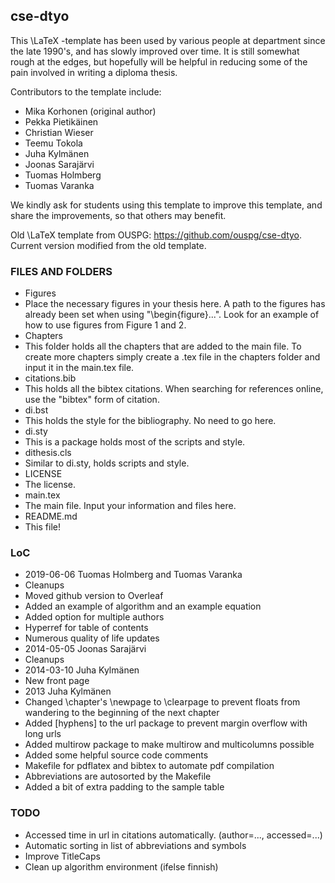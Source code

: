 ## cse-dtyo

This \LaTeX -template has been used by various people at department  since the late 1990's, and has slowly improved over time.  It is still  somewhat rough at the edges, but hopefully will be helpful in reducing  some of the pain involved in writing a diploma thesis. 

Contributors to the template include:

 * Mika Korhonen (original author)
 * Pekka Pietikäinen
 * Christian Wieser
 * Teemu Tokola
 * Juha Kylmänen
 * Joonas Sarajärvi
 * Tuomas Holmberg
 * Tuomas Varanka

We kindly ask for students using this template to improve this template,
and share the improvements, so that others may benefit.

Old \LaTeX template from OUSPG: https://github.com/ouspg/cse-dtyo. Current version modified from the old template.

### FILES AND FOLDERS
 * Figures
  * Place the necessary figures in your thesis here. A path to the figures has already been set when using "\begin{figure}...". Look for an example of how to use figures from Figure 1 and 2.
 * Chapters
  * This folder holds all the chapters that are added to the main file. To create more chapters simply create a .tex file in the chapters folder and input it in the main.tex file.
 * citations.bib
  * This holds all the bibtex citations. When searching for references online, use the "bibtex" form of citation.
 * di.bst
  * This holds the style for the bibliography. No need to go here.
 * di.sty
  * This is a package holds most of the scripts and style.
 * dithesis.cls
  * Similar to di.sty, holds scripts and style.
 * LICENSE
  * The license.
 * main.tex
  * The main file. Input your information and files here.
 * README.md
  * This file!

### LoC
 * 2019-06-06 Tuomas Holmberg and Tuomas Varanka
  * Cleanups 
  * Moved github version to Overleaf
  * Added an example of algorithm and an example equation
  * Added option for multiple authors
  * Hyperref for table of contents
  * Numerous quality of life updates
 * 2014-05-05 Joonas Sarajärvi
  * Cleanups
 * 2014-03-10 Juha Kylmänen
  * New front page 
 * 2013 Juha Kylmänen
  * Changed \chapter's \newpage to \clearpage to prevent floats from wandering to the beginning of the next chapter
  * Added [hyphens] to the url package to prevent margin overflow with long urls
  * Added multirow package to make multirow and multicolumns possible
  * Added some helpful source code comments
  * Makefile for pdflatex and bibtex to automate pdf compilation
  * Abbreviations are autosorted by the Makefile
  * Added a bit of extra padding to the sample table

### TODO    
 * Accessed time in url in citations automatically. (author=..., accessed=...)
 * Automatic sorting in list of abbreviations and symbols
 * Improve TitleCaps
 * Clean up algorithm environment (ifelse finnish)

